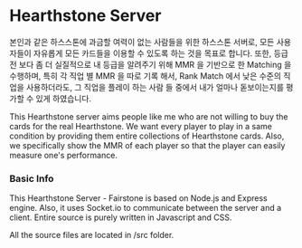 # Hearthstone Server #

본인과 같은 하스스톤에 과금할 여력이 없는 사람들을 위한 하스스톤 서버로, 모든 사용자들이 자유롭게 모든 카드들을
이용할 수 있도록 하는 것을 목표로 합니다. 또한, 등급전 보다 좀 더 실질적으로 내 등급을 알려주기 위해 MMR 을 기반으로 한 Matching 을
수행하며, 특히 각 직업 별 MMR 을 따로 기록 해서, Rank Match 에서 낮은 수준의 직업을 사용하더라도, 그 직업을 플레이 
하는 사람 들 중에서 내가 얼마나 돋보이는지를 평가할 수 있게 하였습니다. 


This Hearthstone server aims people like me who are not willing to buy the cards for the real Hearthstone. We want
every player to play in a same condition by providing them entire collections of Hearthstone cards. Also, we specifically
show the MMR of each player so that the player can easily measure one's performance. 

### Basic Info ###

This Hearthstone Server - Fairstone is based on Node.js and Express engine. Also, it uses Socket.io to communicate between
the server and a client. Entire source is purely written in Javascript and CSS. 

All the source files are located in /src folder.


